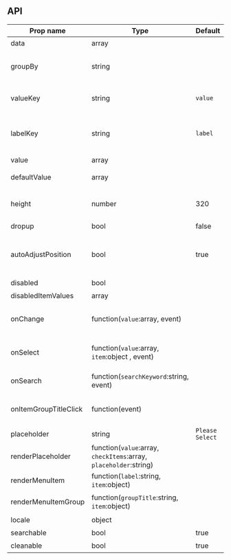 ## API


| Prop name             | Type                                                              | Default         | Description                 |
|-----------------------|-------------------------------------------------------------------|-----------------|-----------------------------|
| data                  | array                                                             |                 | 组件数据                        |
| groupBy               | string                                                            |                 | 设置分组条件在 `data` 中的 `key`     |
| valueKey              | string                                                            | `value`         | 设置选项值在 `data` 中的 `key`      |
| labelKey              | string                                                            | `label`         | 设置选项显示内容在 `data` 中的 `key`   |
| value                 | array                                                             |                 | 设置值 `受控`                    |
| defaultValue          | array                                                             |                 | 设置默认值  `非受控`                |
| height                | number                                                            | 320             | 设置 Dropdown 的高度             |
| dropup                | bool                                                              | false           | 向上展开                        |
| autoAdjustPosition    | bool                                                              | true            | 自动调节位置,但设置 `dropup` 后，该属性无效 |
| disabled              | bool                                                              |                 | 禁用组件                        |
| disabledItemValues    | array                                                             |                 | 禁用选项                        |
| onChange              | function(`value`:array, event)                                    |                 | `value` 发生改变时的回调函数          |
| onSelect              | function(`value`:array, `item`:object , event)                    |                 | 选项被点击选择后的回调函数               |
| onSearch              | function(`searchKeyword`:string, event)                           |                 | 搜索的回调函数                     |
| onItemGroupTitleClick | function(event)                                                   |                 | 点击分组标题的回调函数                 |
| placeholder           | string                                                            | `Please Select` | 占位符                         |
| renderPlaceholder     | function(`value`:array, `checkItems`:array, `placeholder`:string) |                 | 自定义被选中的选项                   |
| renderMenuItem        | function(`label`:string, `item`:object)                           |                 | 自定义选项                       |
| renderMenuItemGroup   | function(`groupTitle`:string, `item`:object)                      |                 | 自定义选项组                      |
| locale                | object                                                            |                 | 本地语言                        |
| searchable            | bool                                                              | true            | 可以搜索                        |
| cleanable             | bool                                                              | true            | 可以清除                        |
